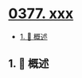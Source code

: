 # [0377. xxx](https://github.com/Tdahuyou/TNotes.leetcode/tree/main/notes/0377.%20xxx)

<!-- region:toc -->

- [1. 📝 概述](#1--概述)

<!-- endregion:toc -->

## 1. 📝 概述

